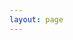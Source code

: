 ```yaml
---
layout: page
---
```


<script setup>
import {
  VPTeamPage,
  VPTeamPageTitle,
  VPTeamMembers
} from 'vitepress/theme'

const coreMembers = [
  {
    avatar: 'xd.png',
    name: '许队',
    title: 'Leader',
    desc: '团队主理人，负责团队整体规划和项目管理。有丰富的教学和项目管理经验，致力于指导团队成员成长。'
  },
  {
    avatar: 'hd.png',
    name: '黄队',
    title: 'Leader',  
    desc: '团队技术指导老师，为团队提供技术方向指导。在软件开发和教学方面有一定经验，乐于分享技术知识。'
  },
  {
    avatar: 'zhh.png',
    name: '詹皇浩',
    title: 'Leader、开发工程师',
    desc: '负责统筹项目和AIS终端伴侣开发工作。对项目管理和软件开发有浓厚兴趣，不断学习新技术。'
  },
  {
    avatar: 'cyc.png',
    name: '陈友诚',
    title: '开发工程师',
    desc: '主要负责AI大模型部署和调优工作。对人工智能技术充满热情，持续探索AI技术的实际应用。'
  },
  {
    avatar: 'hjh.png',
    name: '黄金鸿',
    title: '运维工程师',
    desc: '负责TIDB数据库管理和Docker部署相关工作。对数据库技术和容器化部署有一定了解，努力提升运维技能。'
  },
  {
    avatar: 'zjl.png',
    name: '周俊麒',
    title: '测试工程师',
    desc: '主要从事VUE数据可视化开发和录课制作工作。喜欢前端技术和教学视频制作，希望通过技术帮助更多人学习。'
  }
]
</script>

<VPTeamPage>
  <VPTeamPageTitle>
    <template #title>智学工坊</template>
    <template #lead>
      借助AI的智慧，让学习更高效<br/><br/>智学工坊是一个由中职学校新一代信息技术相关专业师生组成的团队。<br/>团队愿景是用技术改变学习方式，让学习者更好地掌握知识，提升技能，实现个人成长。
    </template>
    
  </VPTeamPageTitle>

  <VPTeamMembers size="medium" :members="coreMembers" />
</VPTeamPage>